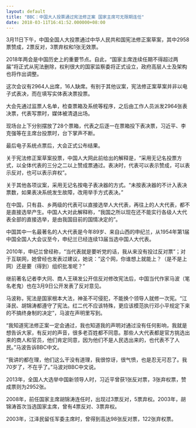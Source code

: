 ```yaml
---
layout: default
title: "BBC：中国大人投票通过宪法修正案 国家主席可无限期连任"
date: 2018-03-11T16:41:52.000000+08:00
---
```


3月11日下午，中国全国人大投票通过中华人民共和国宪法修正案草案，其中2958票赞成，2票反对，3票弃权和1张无效票。

2018年两会是中国历史上的重要节点。自此，“国家主席连续任期不得超过两届”将正式从宪法删除，权利很大的国家监察委将正式设立，政府高层人士及架构也将作出调整。

这次会议有2964人出席，16人缺席。有别于其他议案，宪法修正案草案并非以电子式表决，而在填写实体表决票投票。

大会先通过监票人名单，检查票箱及系统等程序，之后由工作人员派发2964张表决票，代表写票时，媒体被清退出场。

现场台上下分别摆放了28个票箱，代表之后逐一在票箱投下表决票，习近平、李克强等在主席台投票时，台下掌声不断。

最后电子系统点票后，大会正式公布结果。

关于宪法修正案草案投票，中国人大网此前给出的解释是，“采用无记名投票方式，以全体代表的三分之二以上赞成票通过。表决时，代表可以表示赞成，可以表示反对，也可以表示弃权”。

关于其他各项议案，采用无记名按电子表决器的方式。“未按表决器的不计入表决票数，如果表决系统发生故障，改用举手方式表决。”

在中国，只有县、乡两级的代表可以直接选举人大代表，再往上的人大代表，都不是直接选举产生。中国人大对此解释称，“我国之所以现在还不能实行各级人大代表全部的直接选举，是由我国目前的国情决定的”。

中国其中一名最著名的人大代表是今年89岁、来自山西的申纪兰，从1954年第1届中国全国人大会议至今，申纪兰已经连续13届当选中国人大代表。

2010年，申纪兰曾经称，“当代表就是要听党的话，我从来没有投过反对票”；对于互联网，她曾经也发表过建议，她说：”这个网，你谁想上就能上？（是不是上网）还是要（得到）组织批准呢？”

继前著名记者李大同、商人王瑛发公开信反对修改宪法后，中国当代作家马波（笔名老鬼）也在3月9日公开发表了反对意见。

马波称，宪法是国家根本大法，神圣不可侵犯，不能换个领导人就修一次宪。“江泽民、胡锦涛都遵守了宪法。红二代不应该特殊，更应该模范执行邓小平规定下来的不搞终身制的决定”，马波在声明里写到。

“我知道宪法修正案一定会通过，我也知道我的声明对通过没有任何影响，我就是想告诉大家，有反对的声音，很多老百姓都不同意。那些人大代表都是官方挑选出来的商人和官员，他们肯定同意，因为他们不是人民选出来的，也代表不了人民。”马波告诉BBC中文。

“我讲的都在理，他们这么干没有道理，我很惊讶，很气愤，也是忍无可忍了。我70岁了，不在乎了。”马波对BBC中文说。

2013年，全国人大选举中国新领导人时，习近平曾获1张反对票，3张弃权票，赞成票则为2952张。

2008年，前任国家主席胡锦涛连任时，出现过3票反对，5票弃权。2003年，胡锦涛首次当选国家主席，曾有4票反对、3票弃权。

2003年，江泽民留任军委主席时，曾得到高达98张反对票，122张弃权票。

